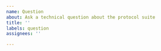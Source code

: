 ```yaml
---
name: Question
about: Ask a technical question about the protocol suite
title: ''
labels: question
assignees: ''

---
```




